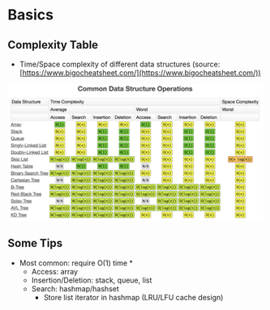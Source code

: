 # Basics

## Complexity Table

* Time/Space complexity of different data structures (source: [https://www.bigocheatsheet.com/](https://www.bigocheatsheet.com/))

![](<../../../.gitbook/assets/image (7).png>)

## Some Tips

* Most common: require O(1) time
  *
    * Access: array
    * Insertion/Deletion: stack, queue, list
    * Search: hashmap/hashset
      * Store list iterator in hashmap (LRU/LFU cache design)
